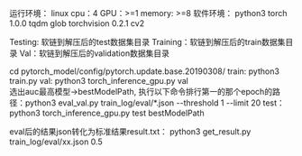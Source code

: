 运行环境：
    linux
	cpu：4
	GPU：>=1
	memory: >=8
软件环境：
    python3
	torch 1.0.0
	tqdm
	glob
	torchvision 0.2.1
	cv2

Testing: 软链到解压后的test数据集目录
Training：软链到解压后的train数据集目录
Val：软链到解压后的validation数据集目录

cd pytorch_model/config/pytorch.update.base.20190308/
train: python3 train.py
val: python3 torch_inference_gpu.py val  
选出auc最高模型->bestModelPath, 执行以下命令排行第一的那个epoch的路径：python3 eval_val.py train_log/eval/*.json --threshold 1 --limit 20 
test：python3 torch_inference_gpu.py test bestModelPath

eval后的结果json转化为标准结果result.txt：
    python3 get_result.py train_log/eval/xx.json 0.5
